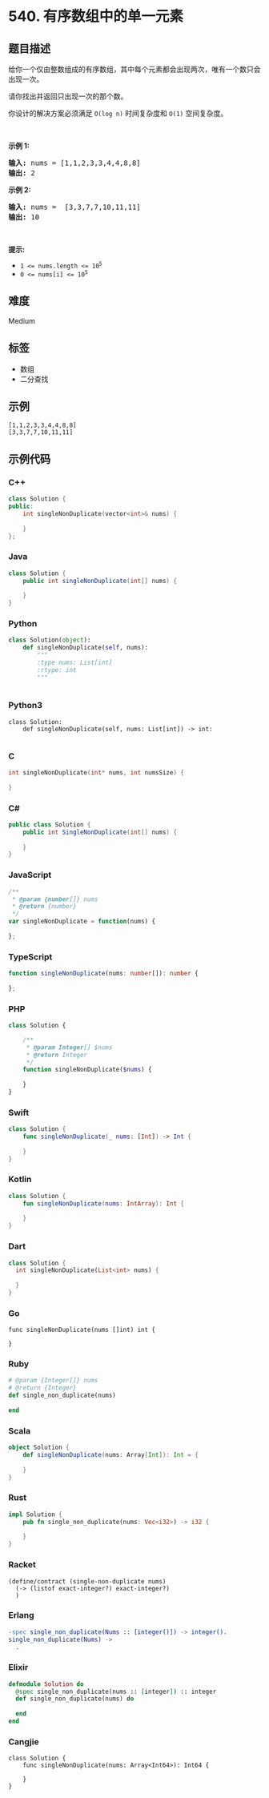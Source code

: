 # 540. 有序数组中的单一元素

## 题目描述

<p>给你一个仅由整数组成的有序数组，其中每个元素都会出现两次，唯有一个数只会出现一次。</p>

<p>请你找出并返回只出现一次的那个数。</p>

<p>你设计的解决方案必须满足 <code>O(log n)</code> 时间复杂度和 <code>O(1)</code> 空间复杂度。</p>

<p>&nbsp;</p>

<p><strong>示例 1:</strong></p>

<pre>
<strong>输入:</strong> nums = [1,1,2,3,3,4,4,8,8]
<strong>输出:</strong> 2
</pre>

<p><strong>示例 2:</strong></p>

<pre>
<strong>输入:</strong> nums =  [3,3,7,7,10,11,11]
<strong>输出:</strong> 10
</pre>

<p>&nbsp;</p>

<p><meta charset="UTF-8" /></p>

<p><strong>提示:</strong></p>

<ul>
	<li><code>1 &lt;= nums.length &lt;= 10<sup>5</sup></code></li>
	<li><code>0 &lt;= nums[i]&nbsp;&lt;= 10<sup>5</sup></code></li>
</ul>


## 难度

Medium

## 标签

- 数组
- 二分查找

## 示例

```
[1,1,2,3,3,4,4,8,8]
[3,3,7,7,10,11,11]
```

## 示例代码

### C++

```cpp
class Solution {
public:
    int singleNonDuplicate(vector<int>& nums) {
        
    }
};
```

### Java

```java
class Solution {
    public int singleNonDuplicate(int[] nums) {
        
    }
}
```

### Python

```python
class Solution(object):
    def singleNonDuplicate(self, nums):
        """
        :type nums: List[int]
        :rtype: int
        """
        
```

### Python3

```python3
class Solution:
    def singleNonDuplicate(self, nums: List[int]) -> int:
        
```

### C

```c
int singleNonDuplicate(int* nums, int numsSize) {
    
}
```

### C#

```csharp
public class Solution {
    public int SingleNonDuplicate(int[] nums) {
        
    }
}
```

### JavaScript

```javascript
/**
 * @param {number[]} nums
 * @return {number}
 */
var singleNonDuplicate = function(nums) {
    
};
```

### TypeScript

```typescript
function singleNonDuplicate(nums: number[]): number {
    
};
```

### PHP

```php
class Solution {

    /**
     * @param Integer[] $nums
     * @return Integer
     */
    function singleNonDuplicate($nums) {
        
    }
}
```

### Swift

```swift
class Solution {
    func singleNonDuplicate(_ nums: [Int]) -> Int {
        
    }
}
```

### Kotlin

```kotlin
class Solution {
    fun singleNonDuplicate(nums: IntArray): Int {
        
    }
}
```

### Dart

```dart
class Solution {
  int singleNonDuplicate(List<int> nums) {
    
  }
}
```

### Go

```golang
func singleNonDuplicate(nums []int) int {
    
}
```

### Ruby

```ruby
# @param {Integer[]} nums
# @return {Integer}
def single_non_duplicate(nums)
    
end
```

### Scala

```scala
object Solution {
    def singleNonDuplicate(nums: Array[Int]): Int = {
        
    }
}
```

### Rust

```rust
impl Solution {
    pub fn single_non_duplicate(nums: Vec<i32>) -> i32 {
        
    }
}
```

### Racket

```racket
(define/contract (single-non-duplicate nums)
  (-> (listof exact-integer?) exact-integer?)
  )
```

### Erlang

```erlang
-spec single_non_duplicate(Nums :: [integer()]) -> integer().
single_non_duplicate(Nums) ->
  .
```

### Elixir

```elixir
defmodule Solution do
  @spec single_non_duplicate(nums :: [integer]) :: integer
  def single_non_duplicate(nums) do
    
  end
end
```

### Cangjie

```cangjie
class Solution {
    func singleNonDuplicate(nums: Array<Int64>): Int64 {

    }
}
```

